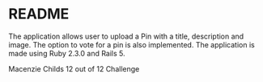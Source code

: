 # README

The application allows user to upload a Pin with a title, description and image. The option to vote for a pin is also implemented. The application is made using Ruby 2.3.0 and Rails 5. 

Macenzie Childs 12 out of 12 Challenge

